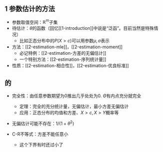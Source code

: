 ## 1 参数估计的方法
- 参数取值空间：$\mathbb R^m$子集
- 待估计：$\theta$的函数（回忆[[1-introduction]]中说是“泛函”。目前当然是特殊情况）
  - 比如正态分布中的$P(X>c)$可以用参数$\mu, \sigma$表示
- 方法：[[2-estimation-mle]]，[[2-estimation-moment]]
  - 必记特例：[[2-estimation-方差的无偏估计]]
  - 一个特别方法：[[2-estimation-序列统计量]]
- 性质：[[2-estimation-相合性]]，[[2-estimation-优良标准]]
## 的

- 完全性：由任意参数期望为0推出几乎处处为0. $\Theta$有内点充分就完全
  - 定理：完全的充分统计量，无偏估计，最小方差无偏估计
  - 应用：正态分布的均值和方差、$X>c, X>Y$概率等
- 无偏估计可能不存在：$1/(1+\theta^2)$

- C-R不等式：方差不能任意小
  - 这个下界有时还过小了